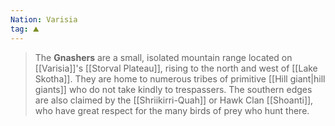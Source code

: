 ```yaml
---
Nation: Varisia
tag: ⛰️️
---
```

> The **Gnashers** are a small, isolated mountain range located on [[Varisia]]'s [[Storval Plateau]], rising to the north and west of [[Lake Skotha]].  They are home to numerous tribes of primitive [[Hill giant|hill giants]] who do not take kindly to trespassers.  The southern edges are also claimed by the [[Shriikirri-Quah]] or Hawk Clan [[Shoanti]], who have great respect for the many birds of prey who hunt there.








